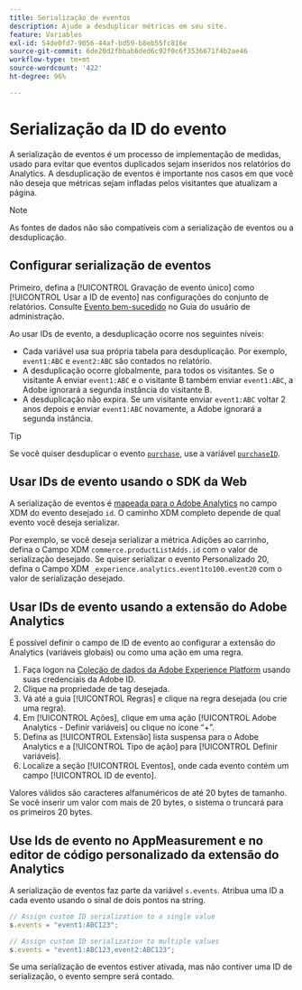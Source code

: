 ```yaml
---
title: Serialização de eventos
description: Ajude a desduplicar métricas em seu site.
feature: Variables
exl-id: 54de0fd7-9056-44af-bd59-b8eb55fc816e
source-git-commit: 6de20d2fbbab6ded6c92f0c6f3536671f4b2ae46
workflow-type: tm+mt
source-wordcount: '422'
ht-degree: 96%

---
```


# Serialização da ID do evento

A serialização de eventos é um processo de implementação de medidas, usado para evitar que eventos duplicados sejam inseridos nos relatórios do Analytics. A desduplicação de eventos é importante nos casos em que você não deseja que métricas sejam infladas pelos visitantes que atualizam a página.

>[!NOTE]
>
>As fontes de dados não são compatíveis com a serialização de eventos ou a desduplicação.

## Configurar serialização de eventos

Primeiro, defina a [!UICONTROL Gravação de evento único] como [!UICONTROL Usar a ID de evento] nas configurações do conjunto de relatórios. Consulte [Evento bem-sucedido](/help/admin/admin/c-manage-report-suites/c-edit-report-suites/conversion-var-admin/c-success-events/success-event.md) no Guia do usuário de administração.

Ao usar IDs de evento, a desduplicação ocorre nos seguintes níveis:

* Cada variável usa sua própria tabela para desduplicação. Por exemplo, `event1:ABC` e `event2:ABC` são contados no relatório.
* A desduplicação ocorre globalmente, para todos os visitantes. Se o visitante A enviar `event1:ABC` e o visitante B também enviar `event1:ABC`, a Adobe ignorará a segunda instância do visitante B.
* A desduplicação não expira. Se um visitante enviar `event1:ABC` voltar 2 anos depois e enviar `event1:ABC` novamente, a Adobe ignorará a segunda instância.

>[!TIP]
>
>Se você quiser desduplicar o evento [`purchase`](event-purchase.md), use a variável [`purchaseID`](../purchaseid.md).

## Usar IDs de evento usando o SDK da Web

A serialização de eventos é [mapeada para o Adobe Analytics](https://experienceleague.adobe.com/docs/analytics/implementation/aep-edge/variable-mapping.html?lang=pt-BR) no campo XDM do evento desejado `id`. O caminho XDM completo depende de qual evento você deseja serializar.

Por exemplo, se você deseja serializar a métrica Adições ao carrinho, defina o Campo XDM `commerce.productListAdds.id` com o valor de serialização desejado. Se quiser serializar o evento Personalizado 20, defina o Campo XDM `_experience.analytics.event1to100.event20` com o valor de serialização desejado.

## Usar IDs de evento usando a extensão do Adobe Analytics

É possível definir o campo de ID de evento ao configurar a extensão do Analytics (variáveis globais) ou como uma ação em uma regra.

1. Faça logon na [Coleção de dados da Adobe Experience Platform](https://experience.adobe.com/data-collection) usando suas credenciais da Adobe ID.
2. Clique na propriedade de tag desejada.
3. Vá até a guia [!UICONTROL Regras] e clique na regra desejada (ou crie uma regra).
4. Em [!UICONTROL Ações], clique em uma ação [!UICONTROL Adobe Analytics - Definir variáveis] ou clique no ícone “+”.
5. Defina as [!UICONTROL Extensão] lista suspensa para o Adobe Analytics e a [!UICONTROL Tipo de ação] para [!UICONTROL Definir variáveis].
6. Localize a seção [!UICONTROL Eventos], onde cada evento contém um campo [!UICONTROL ID de evento].

Valores válidos são caracteres alfanuméricos de até 20 bytes de tamanho. Se você inserir um valor com mais de 20 bytes, o sistema o truncará para os primeiros 20 bytes.

## Use Ids de evento no AppMeasurement e no editor de código personalizado da extensão do Analytics

A serialização de eventos faz parte da variável `s.events`. Atribua uma ID a cada evento usando o sinal de dois pontos na string.

```js
// Assign custom ID serialization to a single value
s.events = "event1:ABC123";

// Assign custom ID serialization to multiple values
s.events = "event1:ABC123,event2:ABC123";
```

Se uma serialização de eventos estiver ativada, mas não contiver uma ID de serialização, o evento sempre será contado.
